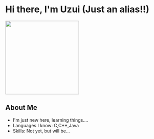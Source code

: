 # Hi there, I'm Uzui (Just an alias!!)

<div>
    <img src="https://i.pinimg.com/1200x/df/7e/3b/df7e3b299c4fbfa32fb5f5de80058dbd.jpg" width="230"/>
  </div>

</div>

## About Me
+ I'm just new here, learning things....
+ Languages I know: C,C++,Java
+ Skills: Not yet, but will be...

